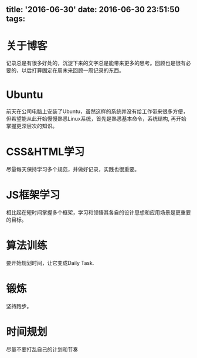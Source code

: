 title: '2016-06-30'
date: 2016-06-30 23:51:50
tags:
---


关于博客
===
记录总是有很多好处的，沉淀下来的文字总是能带来更多的思考。回顾也是很有必要的，以后打算固定在周末来回顾一周记录的东西。

Ubuntu
===
前天在公司电脑上安装了Ubuntu，虽然这样的系统并没有给工作带来很多方便， 但希望能从此开始慢慢熟悉Linux系统，首先是熟悉基本命令，系统结构, 再开始掌握更深层次的知识。

CSS&HTML学习
===
尽量每天保持学习多个规范，并做好记录，实践也很重要。

JS框架学习
===
相比起在短时间掌握多个框架，学习和领悟其各自的设计思想和应用场景是更重要的目标。

算法训练
===
要开始规划时间，让它变成Daily Task.

锻炼
===
坚持跑步。

时间规划
===
尽量不要打乱自己的计划和节奏
